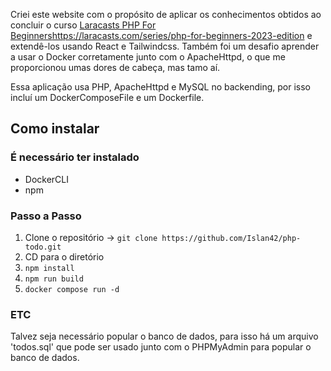 Criei este website com o propósito de aplicar os conhecimentos obtidos ao concluir o curso [Laracasts PHP For Beginners]()https://laracasts.com/series/php-for-beginners-2023-edition e extendê-los usando React e Tailwindcss. Também foi um desafio aprender a usar o Docker corretamente junto com o ApacheHttpd, o que me proporcionou umas dores de cabeça, mas tamo aí.

Essa aplicação usa PHP, ApacheHttpd e MySQL no backending, por isso incluí um DockerComposeFile e um Dockerfile.

## Como instalar

### É necessário ter instalado

- DockerCLI
- npm

### Passo a Passo

1. Clone o repositório -> `git clone https://github.com/Islan42/php-todo.git`
2. CD para o diretório
3. `npm install`
4. `npm run build`
5. `docker compose run -d`

### ETC

Talvez seja necessário popular o banco de dados, para isso há um arquivo 'todos.sql' que pode ser usado junto com o PHPMyAdmin para popular o banco de dados.